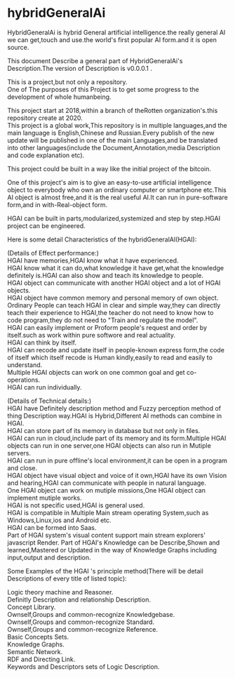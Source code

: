 # hybridGeneralAi
HybridGeneralAi is hybrid General artificial intelligence.the really general AI we can get,touch and use.the world's first popular AI form.and it is open source.  

This document Describe a general part of HybridGeneralAi's Description.The version of Description is v0.0.0.1 .  

This is a project,but not only a repository.  
One of The purposes of this Project is to get some progress to the development of whole humanbeing.  

This project start at 2018,within a branch of theRotten organization's.this repository create at 2020.  
This project is a global work,This repository is in multiple languages,and the main language is English,Chinese and Russian.Every publish of the new update will be published in one of the main Languages,and be translated into other languages(include the Document,Annotation,media Description and code explanation etc).  


This project could be built in a way like the initial project of the bitcoin.  


One of this project's aim is to give an easy-to-use artificial intelligence object to everybody who own an ordinary computer or smartphone etc.This AI object is almost free,and it is the real useful AI.It can run in pure-software form,and in with-Real-object form.  

HGAI can be built in parts,modularized,systemized and step by step.HGAI project can be engineered.  

Here is some detail Characteristics of the hybridGeneralAI(HGAI):  

(Details of Effect performance:)  
HGAI have memories,HGAI know what it have experienced.  
HGAI know what it can do,what knowledge it have get,what the knowledge definitely is.HGAI can also show and teach its knowledge to people.  
HGAI object can communicate with another HGAI object and a lot of HGAI objects.  
HGAI object have common memory and personal memory of own object.  
Ordinary People can teach HGAI in clear and simple way,they can directly teach their experience to HGAI,the teacher do not need to know how to code program,they do not need to "Train and regulate the model".  
HGAI can easily implement or Proform people's request and order by itself.such as work within pure softwore and real actuality.  
HGAI can think by itself.  
HGAI can recode and update itself in people-known express form,the code of itself which itself recode is Human kindly,easily to read and easily to understand.  
Multiple HGAI objects can work on one common goal and get co-operations.  
HGAI can run individually.  

(Details of Technical details:)  
HGAI have Definitely description method and Fuzzy perception method of thing Description way.HGAI is Hybrid,Different AI methods can combine in HGAI.  
HGAI can store part of its memory in database but not only in files.  
HGAI can run in cloud,include part of its memory and its form.Multiple HGAI objects can run in one server,one HGAI objects can also run in Mutiple servers.  
HGAI can run in pure offline's local environment,it can be open in a program and close.  
HGAI object have visual object and voice of it own,HGAI have its own Vision and hearing,HGAI can communicate with people in natural language.  
One HGAI object can work on mutiple missions,One HGAI object can implement mutiple works.  
HGAI is not specific used,HGAI is general used.  
HGAI is compatible in Multiple Main stream operating System,such as Windows,Linux,ios and Android etc.  
HGAI can be formed into Saas.  
Part of HGAI system's visual content support main stream explorers' javascript Render.
Part of HGAI's Knowledge can be Describe,Shown and learned,Mastered or Updated in the way of Knowledge Graphs including input,output and description.  



Some Examples of the HGAI 's principle method(There will be detail Descriptions of every title of listed topic):  

Logic theory machine and Reasoner.  
Definitly Description and relationship Description.  
Concept Library.  
Ownself,Groups and common-recognize Knowledgebase.  
Ownself,Groups and common-recognize Standard.  
Ownself,Groups and common-recognize Reference.  
Basic Concepts Sets.  
Knowledge Graphs.  
Semantic Network.  
RDF and Directing Link.  
Keywords and Descriptors sets of Logic Description.
